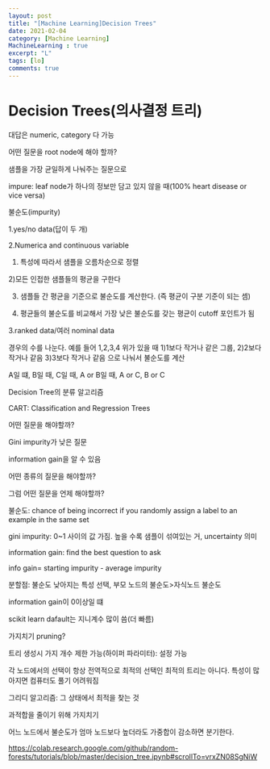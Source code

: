 ```yaml
---
layout: post
title: "[Machine Learning]Decision Trees"
date: 2021-02-04
category: [Machine Learning]
MachineLearning : true 
excerpt: "L"
tags: [lo]
comments: true
---
```




# Decision Trees(의사결정 트리)
대답은 numeric, category 다 가능



어떤 질문을 root node에 해야 할까?

샘플을 가장 균일하게 나눠주는 질문으로



impure: leaf node가 하나의 정보만 담고 있지 않을 때(100% heart disease or vice versa)

불순도(impurity) 



1.yes/no data(답이 두 개)

2.Numerica and continuous variable

1) 특성에 따라서 샘플을 오름차순으로 정렬

2)모든 인접한 샘플들의 평균을 구한다

3) 샘플들 간 평균을 기준으로 불순도를 계산한다. (즉 평균이 구분 기준이 되는 셈)

4) 평균들의 불순도를 비교해서 가장 낮은 불순도를 갖는 평균이 cutoff 포인트가 됨

3.ranked data/여러 nominal data

경우의 수를 나눈다. 예를 들어 1,2,3,4 위가 있을 때 1)1보다 작거나 같은 그룹, 2)2보다 작거나 같음 3)3보다 작거나 같음 으로 나눠서 불순도를 계산

A일 떄, B일 때, C일 때, A or B일 때, A or C, B or C



Decision Tree의 분류 알고리즘

CART: Classification and Regression Trees



어떤 질문을 해야할까?

Gini impurity가 낮은 질문

information gain을 알 수 있음 



어떤 종류의 질문을 해야할까? 

그럼 어떤 질문을 언제 해야할까?



불순도: chance of being incorrect if you randomly assign a label to an example in the same set

gini impurity: 0~1 사이의 값 가짐. 높을 수록 샘플이 섞여있는 거, uncertainty 의미



information gain: find the best question to ask

info gain= starting impurity - average impurity



분할점: 불순도 낮아지는 특성 선택, 부모 노드의 불순도>자식노드 불순도

information gain이 0이상일 떄

scikit learn dafault는 지니계수 많이 씀(더 빠름)



가지치기 pruning?

트리 생성시 가지 개수 제한 가능(하이퍼 파라미터): 설정 가능



각 노드에서의 선택이 항상 전역적으로 최적의 선택인 최적의 트리는 아니다. 특성이 많아지면 컴퓨터도 풀기 어려워짐

그리디 알고리즘: 그 상태에서 최적을 찾는 것





과적합을 줄이기 위해 가지치기



어느 노드에서 불순도가 엄마 노드보다 높더라도 가중합이 감소하면 분기한다.

https://colab.research.google.com/github/random-forests/tutorials/blob/master/decision_tree.ipynb#scrollTo=vrxZN08SgNiW